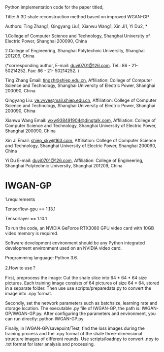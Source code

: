 Python implementation code for the paper titled,

Title: A 3D shale reconstruction method based on improved WGAN-GP

Authors: Ting Zhang1, Qingyang Liu1, Xianwu Wang1, Xin Ji1, Yi Du2, * 

1.College of Computer Science and Technology, Shanghai University of Electric Power, Shanghai 200090, China 

2.College of Engineering, Shanghai Polytechnic University, Shanghai 201209, China

(*corresponding author, E-mail: duyi0701@126.com. Tel.: 86 - 21- 50214252. Fax: 86 - 21- 50214252. )

Ting Zhang Email: tingzh@shiep.edu.cn, Affiliation: College of Computer Science and Technology, Shanghai University of Electric Power, Shanghai 200090, China

Qingyang Liu: ve.vvve@mail.shiep.edu.cn, Affiliation: College of Computer Science and Technology, Shanghai University of Electric Power, Shanghai 200090, China

Xianwu Wang Email: wxw938491904@dingtalk.com, Affiliation: College of Computer Science and Technology, Shanghai University of Electric Power, Shanghai 200090, China

Xin Ji Email: shiep_sky@163.com, Affiliation: College of Computer Science and Technology, Shanghai University of Electric Power, Shanghai 200090, China

Yi Du E-mail: duyi0701@126.com, Affiliation: College of Engineering, Shanghai Polytechnic University, Shanghai 201209, China

# IWGAN-GP


1.requirements

Tensorflow-gpu == 1.13.1

Tensorlayer == 1.10.1

To run the code, an NVIDIA GeForce RTX3080 GPU video card with 10GB video memory is required. 

Software development environment should be any Python integrated development environment used on an NVIDIA video card. 

Programming language: Python 3.6. 


2.How to use？


First, preprocess the image: Cut the shale slice into 64 * 64 * 64 size pictures. Each training image consists of 64 pictures of size 64 * 64, stored in a separate folder. Then use use scripts/preparedata.py to convert the image into .npy format.


Secondly, set the network parameters such as batchsize, learning rate and storage location. The executable .py file of IWGAN-GP, the path is: IWGAN-GP/IWGAN-GP.py. After configuring the parameters and environment, you can run directly: python IWGAN-GP.py


Finally, in IWGAN-GP/savepoint/Test, find the loss images during the training process and the .npy format of the shale three-dimensional structure images of different rounds. Use scripts/loadnpy to convert .npy to .txt format for later analysis and processing.


